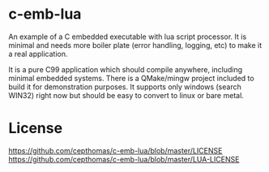 # c-emb-lua
An example of a C embedded executable with lua script processor. It is minimal and needs
more boiler plate (error handling, logging, etc) to make it a real application.

It is a pure C99 application which should compile anywhere, including minimal embedded 
systems. There is a QMake/mingw project included to build it for demonstration purposes.
It supports only windows (search WIN32) right now but should be easy to convert to linux or bare metal.

# License
https://github.com/cepthomas/c-emb-lua/blob/master/LICENSE
https://github.com/cepthomas/c-emb-lua/blob/master/LUA-LICENSE
